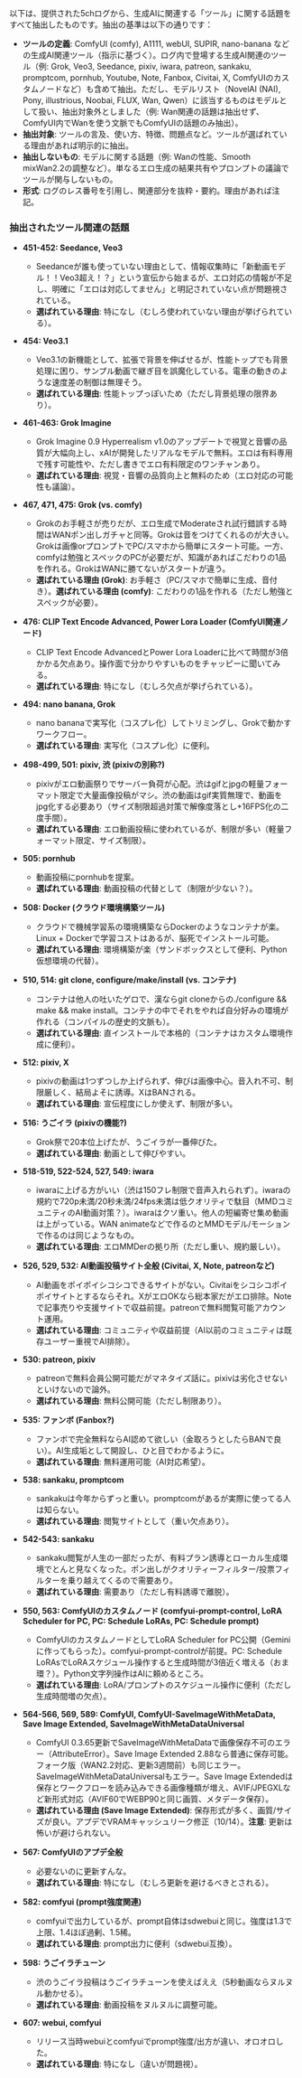 以下は、提供された5chログから、生成AIに関連する「ツール」に関する話題をすべて抽出したものです。抽出の基準は以下の通りです：

- **ツールの定義**: ComfyUI (comfy), A1111, webUI, SUPIR, nano-banana などの生成AI関連ツール（指示に基づく）。ログ内で登場する生成AI関連のツール（例: Grok, Veo3, Seedance, pixiv, iwara, patreon, sankaku, promptcom, pornhub, Youtube, Note, Fanbox, Civitai, X, ComfyUIのカスタムノードなど）も含めて抽出。ただし、モデルリスト（NovelAI (NAI), Pony, illustrious, Noobai, FLUX, Wan, Qwen）に該当するものはモデルとして扱い、抽出対象外としました（例: Wan関連の話題は抽出せず、ComfyUI内でWanを使う文脈でもComfyUIの話題のみ抽出）。
- **抽出対象**: ツールの言及、使い方、特徴、問題点など。ツールが選ばれている理由があれば明示的に抽出。
- **抽出しないもの**: モデルに関する話題（例: Wanの性能、Smooth mixWan2.2の調整など）。単なるエロ生成の結果共有やプロンプトの議論でツールが関与しないもの。
- **形式**: ログのレス番号を引用し、関連部分を抜粋・要約。理由があれば注記。

### 抽出されたツール関連の話題
- **451-452: Seedance, Veo3**
  - Seedanceが誰も使っていない理由として、情報収集時に「新動画モデル！！Veo3超え！？」という宣伝から始まるが、エロ対応の情報が不足し、明確に「エロは対応してません」と明記されていない点が問題視されている。
  - **選ばれている理由**: 特になし（むしろ使われていない理由が挙げられている）。

- **454: Veo3.1**
  - Veo3.1の新機能として、拡張で背景を伸ばせるが、性能トップでも背景処理に困り、サンプル動画で継ぎ目を誤魔化している。電車の動きのような速度差の制御は無理そう。
  - **選ばれている理由**: 性能トップっぽいため（ただし背景処理の限界あり）。

- **461-463: Grok Imagine**
  - Grok Imagine 0.9 Hyperrealism v1.0のアップデートで視覚と音響の品質が大幅向上し、xAIが開発したリアルなモデルで無料。エロは有料専用で残す可能性や、ただし書きでエロ有料限定のワンチャンあり。
  - **選ばれている理由**: 視覚・音響の品質向上と無料のため（エロ対応の可能性も議論）。

- **467, 471, 475: Grok (vs. comfy)**
  - Grokのお手軽さが売りだが、エロ生成でModerateされ試行錯誤する時間はWANポン出しガチャと同等。Grokは音をつけてくれるのが大きい。Grokは画像orプロンプトでPC/スマホから簡単にスタート可能。一方、comfyは勉強とスペックのPCが必要だが、知識があればこだわりの1品を作れる。GrokはWANに勝てないがスタートが違う。
  - **選ばれている理由 (Grok)**: お手軽さ（PC/スマホで簡単に生成、音付き）。**選ばれている理由 (comfy)**: こだわりの1品を作れる（ただし勉強とスペックが必要）。

- **476: CLIP Text Encode Advanced, Power Lora Loader (ComfyUI関連ノード)**
  - CLIP Text Encode AdvancedとPower Lora Loaderに比べて時間が3倍かかる欠点あり。操作面で分かりやすいものをチャッピーに聞いてみる。
  - **選ばれている理由**: 特になし（むしろ欠点が挙げられている）。

- **494: nano banana, Grok**
  - nano bananaで実写化（コスプレ化）してトリミングし、Grokで動かすワークフロー。
  - **選ばれている理由**: 実写化（コスプレ化）に便利。

- **498-499, 501: pixiv, 渋 (pixivの別称?)**
  - pixivがエロ動画祭りでサーバー負荷が心配。渋はgifとjpgの軽量フォーマット限定で大量画像投稿がマシ。渋の動画はgif実質無理で、動画をjpg化する必要あり（サイズ制限超過対策で解像度落とし+16FPS化の二度手間）。
  - **選ばれている理由**: エロ動画投稿に使われているが、制限が多い（軽量フォーマット限定、サイズ制限）。

- **505: pornhub**
  - 動画投稿にpornhubを提案。
  - **選ばれている理由**: 動画投稿の代替として（制限が少ない？）。

- **508: Docker (クラウド環境構築ツール)**
  - クラウドで機械学習系の環境構築ならDockerのようなコンテナが楽。Linux + Dockerで学習コストはあるが、脳死でインストール可能。
  - **選ばれている理由**: 環境構築が楽（サンドボックスとして便利、Python仮想環境の代替）。

- **510, 514: git clone, configure/make/install (vs. コンテナ)**
  - コンテナは他人の吐いたゲロで、漢ならgit cloneからの./configure && make && make install。コンテナの中でそれをやれば自分好みの環境が作れる（コンパイルの歴史的文脈も）。
  - **選ばれている理由**: 直インストールで本格的（コンテナはカスタム環境作成に便利）。

- **512: pixiv, X**
  - pixivの動画は1つずつしか上げられず、伸びは画像中心。音入れ不可、制限厳しく、結局よそに誘導。XはBANされる。
  - **選ばれている理由**: 宣伝程度にしか使えず、制限が多い。

- **516: うごイラ (pixivの機能?)**
  - Grok祭で20本位上げたが、うごイラが一番伸びた。
  - **選ばれている理由**: 動画として伸びやすい。

- **518-519, 522-524, 527, 549: iwara**
  - iwaraに上げる方がいい（渋は150フレ制限で音声入れられず）。iwaraの規約で720p未満/20秒未満/24fps未満は低クオリティで駄目（MMDコミュニティのAI動画対策？）。iwaraはクソ重い。他人の短編寄せ集め動画は上がっている。WAN animateなどで作るのとMMDモデル/モーションで作るのは同じようなもの。
  - **選ばれている理由**: エロMMDerの拠り所（ただし重い、規約厳しい）。

- **526, 529, 532: AI動画投稿サイト全般 (Civitai, X, Note, patreonなど)**
  - AI動画をポイポイシコシコできるサイトがない。Civitaiをシコシコポイポイサイトとするならそれ。XがエロOKなら総本家だがエロ排除。Noteで記事売りや支援サイトで収益前提。patreonで無料閲覧可能アカウント運用。
  - **選ばれている理由**: コミュニティや収益前提（AI以前のコミュニティは既存ユーザー重視でAI排除）。

- **530: patreon, pixiv**
  - patreonで無料会員公開可能だがマネタイズ話に。pixivは劣化させないといけないので論外。
  - **選ばれている理由**: 無料公開可能（ただし制限あり）。

- **535: ファンボ (Fanbox?)**
  - ファンボで完全無料ならAI認めて欲しい（金取ろうとしたらBANで良い）。AI生成垢として開設し、ひと目でわかるように。
  - **選ばれている理由**: 無料運用可能（AI対応希望）。

- **538: sankaku, promptcom**
  - sankakuは今年からずっと重い。promptcomがあるが実際に使ってる人は知らない。
  - **選ばれている理由**: 閲覧サイトとして（重い欠点あり）。

- **542-543: sankaku**
  - sankaku閲覧が人生の一部だったが、有料プラン誘導とローカル生成環境でとんと見なくなった。ポン出しがクオリティーフィルター/投票フィルターを乗り越えてくるので需要あり。
  - **選ばれている理由**: 需要あり（ただし有料誘導で離脱）。

- **550, 563: ComfyUIのカスタムノード (comfyui-prompt-control, LoRA Scheduler for PC, PC: Schedule LoRAs, PC: Schedule prompt)**
  - ComfyUIのカスタムノードとしてLoRA Scheduler for PC公開（Geminiに作ってもらった）。comfyui-prompt-controlが前提。PC: Schedule LoRAsでLoRAスケジュール操作すると生成時間が3倍近く増える（おま環？）。Python文字列操作はAIに頼めるところ。
  - **選ばれている理由**: LoRA/プロンプトのスケジュール操作に便利（ただし生成時間増の欠点）。

- **564-566, 569, 589: ComfyUI, ComfyUI-SaveImageWithMetaData, Save Image Extended, SaveImageWithMetaDataUniversal**
  - ComfyUI 0.3.65更新でSaveImageWithMetaDataで画像保存不可のエラー（AttributeError）。Save Image Extended 2.88なら普通に保存可能。フォーク版（WAN2.2対応、更新3週間前）も同じエラー。SaveImageWithMetaDataUniversalもエラー。Save Image Extendedは保存とワークフローを読み込みできる画像種類が増え、AVIF/JPEGXLなど新形式対応（AVIF60でWEBP90と同じ画質、メタデータ保存）。
  - **選ばれている理由 (Save Image Extended)**: 保存形式が多く、画質/サイズが良い。アプデでVRAMキャッシュリーク修正（10/14）。**注意**: 更新は怖いが避けられない。

- **567: ComfyUIのアプデ全般**
  - 必要ないのに更新すんな。
  - **選ばれている理由**: 特になし（むしろ更新を避けるべきとされる）。

- **582: comfyui (prompt強度関連)**
  - comfyuiで出力しているが、prompt自体はsdwebuiと同じ。強度は1.3で上限、1.4ほぼ過剰、1.5稀。
  - **選ばれている理由**: prompt出力に便利（sdwebui互換）。

- **598: うごイラチューン**
  - 渋のうごイラ投稿はうごイラチューンを使えばええ（5秒動画ならヌルヌル動かせる）。
  - **選ばれている理由**: 動画投稿をヌルヌルに調整可能。

- **607: webui, comfyui**
  - リリース当時webuiとcomfyuiでprompt強度/出方が違い、オロオロした。
  - **選ばれている理由**: 特になし（違いが問題視）。